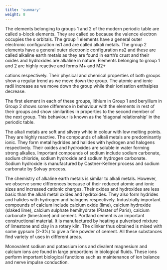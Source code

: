 ```yaml
---
title: 'summary'
weight: 8
---
```




<!--   

**SUMMARY** -->

The elements belonging to groups 1 and 2 of the modern periodic table are called s-block elements. They are called so because the valence electron occupies the s orbitals. The group 1 elements have a general outer electronic configuration ns1 and are called alkali metals. The group 2 elements have a general outer electronic configuration ns2 and these are called alkaline earth metals as they are found in earth’s crust and their oxides and hydroxides are alkaline in nature. Elements belonging to group 1 and 2 are highly reactive and forms M+ and M2+

cations respectively. Their physical and chemical properties of both groups show a regular trend as we move down the group. The atomic and ionic radii increase as we move down the group while their ionisation enthalpies decrease.

The first element in each of these groups, lithium in Group 1 and beryllium in Group 2 shows some difference in behaviour with the elements in rest of their groups and show similarities in properties to the second member of the next group. This behaviour is known as the ‘diagonal relationship’ in the periodic table.

The alkali metals are soft and silvery white in colour with low melting points. They are highly reactive. The compounds of alkali metals are predominantly ionic. They form metal hydrides and halides with hydrogen and halogens respectively. Their oxides and hydroxides are soluble in water forming strong alkalies. Important compounds of sodium include sodium carbonate, sodium chloride, sodium hydroxide and sodium hydrogen carbonate. Sodium hydroxide is manufactured by Castner-Kellner process and sodium carbonate by Solvay process.

The chemistry of alkaline earth metals is similar to alkali metals. However, we observe some differences because of their reduced atomic and ionic sizes and increased cationic charges. Their oxides and hydroxides are less basic than the alkali metal oxides and hydroxides. They also form hydrides and halides with hydrogen and halogens respectively. Industrially important compounds of calcium include calcium oxide (lime), calcium hydroxide (slaked lime), calcium sulphate hemihydrate (Plaster of Paris), calcium carbonate (limestone) and cement. Portland cement is an important constructional material. It is manufactured by heating a pulverised mixture of limestone and clay in a rotary kiln. The clinker thus obtained is mixed with some gypsum (2-3%) to give a fine powder of cement. All these substances find variety of uses in different areas.

Monovalent sodium and potassium ions and divalent magnesium and calcium ions are found in large proportions in biological fluids. These ions perform important biological functions such as maintenance of ion balance and nerve impulse conduction.
